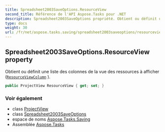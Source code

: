 ```yaml
---
title: Spreadsheet2003SaveOptions.ResourceView
second_title: Référence de l'API Aspose.Tasks pour .NET
description: Spreadsheet2003SaveOptions propriété. Obtient ou définit une liste des colonnes de la vue des ressources à afficher ResourceViewColumn .
type: docs
weight: 30
url: /fr/net/aspose.tasks.saving/spreadsheet2003saveoptions/resourceview/
---
```

## Spreadsheet2003SaveOptions.ResourceView property

Obtient ou définit une liste des colonnes de la vue des ressources à afficher ([`ResourceViewColumn`](../../../aspose.tasks.visualization/resourceviewcolumn/) ).

```csharp
public ProjectView ResourceView { get; set; }
```

### Voir également

* class [ProjectView](../../../aspose.tasks.visualization/projectview/)
* class [Spreadsheet2003SaveOptions](../)
* espace de noms [Aspose.Tasks.Saving](../../spreadsheet2003saveoptions/)
* Assemblée [Aspose.Tasks](../../../)



